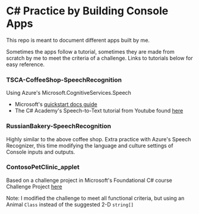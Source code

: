 <h1>C# Practice by Building Console Apps</h1>
This repo is meant to document different apps built by me. 

Sometimes the apps follow a tutorial, sometimes they are made from scratch by me to meet the criteria of a challenge. Links to tutorials below for easy reference.

### TSCA-CoffeeShop-SpeechRecognition
Using Azure's Microsoft.CognitiveServices.Speech

- Microsoft's [quickstart docs guide](https://learn.microsoft.com/en-us/azure/ai-services/speech-servhttps://youtu.be/XMJS-eQ4Y48ice/get-started-speech-to-text?tabs=windows%2Cterminal&pivots=programming-language-csharp)
- The C# Academy's Speech-to-Text tutorial from Youtube found [here](https://youtu.be/XMJS-eQ4Y48)

### RussianBakery-SpeechRecognition
Highly similar to the above coffee shop. Extra practice with Azure's Speech Recognizer, this time modifying the language and culture settings of Console inputs and outputs.

### ContosoPetClinic_applet

Based on a challenge project in Microsoft's Foundational C# course Challenge Project [here](https://learn.microsoft.com/en-us/training/modules/guided-project-develop-conditional-branching-looping/2-prepare)

Note: I modified the challenge to meet all functional criteria, but using an Animal `Class` instead of the suggested 2-D `string[]`
